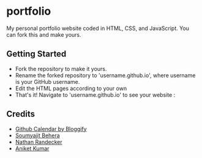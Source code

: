 # portfolio
My personal portfolio website coded in HTML, CSS, and JavaScript.
You can fork this and make yours.

## Getting Started
- Fork the repository to make it yours.
- Rename the forked repository to 'username.github.io', where username is your GitHub username.
- Edit the HTML pages according to your own
- That's it! Navigate to 'username.github.io' to see your website :

## Credits
- <a href="https://github.com/Bloggify/github-calendar" target=_blank> Github Calendar by Bloggify </a>
- <a href="https://github.com/soumyajit4419/Portfolio" target=_blank> Soumyajit Behera </a>
- <a href="https://github.com/nrandecker/particle" target=_blank> Nathan Randecker </a>
- <a href="https://github.com/crypticani/portfolio" target=_blank>Aniket Kumar</a>
